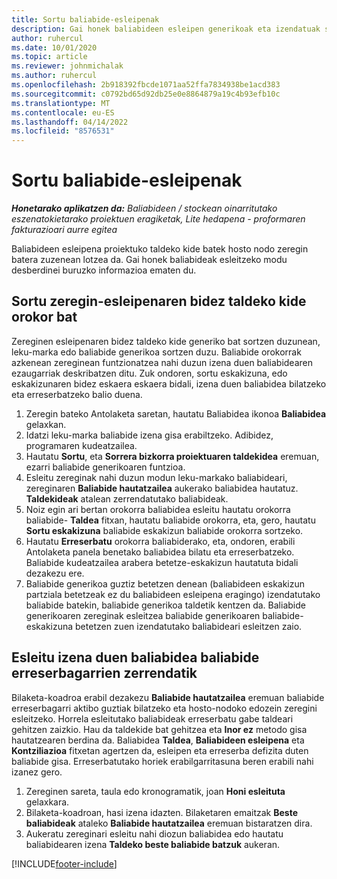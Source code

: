 ```yaml
---
title: Sortu baliabide-esleipenak
description: Gai honek baliabideen esleipen generikoak eta izendatuak sortzeari buruzko informazioa eskaintzen du.
author: ruhercul
ms.date: 10/01/2020
ms.topic: article
ms.reviewer: johnmichalak
ms.author: ruhercul
ms.openlocfilehash: 2b918392fbcde1071aa52ffa7834938be1acd383
ms.sourcegitcommit: c0792bd65d92db25e0e8864879a19c4b93efb10c
ms.translationtype: MT
ms.contentlocale: eu-ES
ms.lasthandoff: 04/14/2022
ms.locfileid: "8576531"
---
```

# <a name="create-resource-assignments"></a>Sortu baliabide-esleipenak

_**Honetarako aplikatzen da:** Baliabideen / stockean oinarritutako eszenatokietarako proiektuen eragiketak, Lite hedapena - proformaren fakturazioari aurre egitea_


Baliabideen esleipena proiektuko taldeko kide batek hosto nodo zeregin batera zuzenean lotzea da. Gai honek baliabideak esleitzeko modu desberdinei buruzko informazioa ematen du.

## <a name="create-a-generic-team-member-through-task-assignment"></a>Sortu zeregin-esleipenaren bidez taldeko kide orokor bat


Zereginen esleipenaren bidez taldeko kide generiko bat sortzen duzunean, leku-marka edo baliabide generikoa sortzen duzu. Baliabide orokorrak azkenean zereginean funtzionatzea nahi duzun izena duen baliabidearen ezaugarriak deskribatzen ditu. Zuk ondoren, sortu eskakizuna, edo eskakizunaren bidez eskaera eskaera bidali, izena duen baliabidea bilatzeko eta erreserbatzeko balio duena.

1. Zeregin bateko Antolaketa saretan, hautatu Baliabidea ikonoa **Baliabidea** gelaxkan.
2. Idatzi leku-marka baliabide izena gisa erabiltzeko. Adibidez, programaren kudeatzailea.
3. Hautatu **Sortu**, eta **Sorrera bizkorra proiektuaren taldekidea** eremuan, ezarri baliabide generikoaren funtzioa.
4. Esleitu zereginak nahi duzun modun leku-markako baliabideari, zereginaren **Baliabide hautatzailea** aukerako baliabidea hautatuz. **Taldekideak** atalean zerrendatutako baliabideak.
5. Noiz egin ari bertan orokorra baliabidea esleitu hautatu orokorra baliabide- **Taldea** fitxan, hautatu baliabide orokorra, eta, gero, hautatu **Sortu eskakizuna** baliabide eskakizun baliabide orokorra sortzeko.
6. Hautatu **Erreserbatu** orokorra baliabiderako, eta, ondoren, erabili Antolaketa panela benetako baliabidea bilatu eta erreserbatzeko. Baliabide kudeatzailea arabera betetze-eskakizun hautatuta bidali dezakezu ere.
7. Baliabide generikoa guztiz betetzen denean (baliabideen eskakizun partziala betetzeak ez du baliabideen esleipena eragingo) izendatutako baliabide batekin, baliabide generikoa taldetik kentzen da. Baliabide generikoaren zereginak esleitzea baliabide generikoaren baliabide-eskakizuna betetzen zuen izendatutako baliabideari esleitzen zaio.

## <a name="assign-a-named-resource-from-the-list-of-all-bookable-resources"></a>Esleitu izena duen baliabidea baliabide erreserbagarrien zerrendatik

Bilaketa-koadroa erabil dezakezu **Baliabide hautatzailea** eremuan baliabide erreserbagarri aktibo guztiak bilatzeko eta hosto-nodoko edozein zeregini esleitzeko. Horrela esleitutako baliabideak erreserbatu gabe taldeari gehitzen zaizkio. Hau da taldekide bat gehitzea eta **Inor ez** metodo gisa hautatzearen berdina da. Baliabidea **Taldea**, **Baliabideen esleipena** eta **Kontziliazioa** fitxetan agertzen da, esleipen eta erreserba defizita duten baliabide gisa. Erreserbatutako horiek erabilgarritasuna beren erabili nahi izanez gero.

1. Zereginen sareta, taula edo kronogramatik, joan **Honi esleituta** gelaxkara.
2. Bilaketa-koadroan, hasi izena idazten. Bilaketaren emaitzak **Beste baliabideak** ataleko **Baliabide hautatzailea** eremuan bistaratzen dira.
3. Aukeratu zereginari esleitu nahi diozun baliabidea edo hautatu baliabidearen izena **Taldeko beste baliabide batzuk** aukeran.


[!INCLUDE[footer-include](../includes/footer-banner.md)]